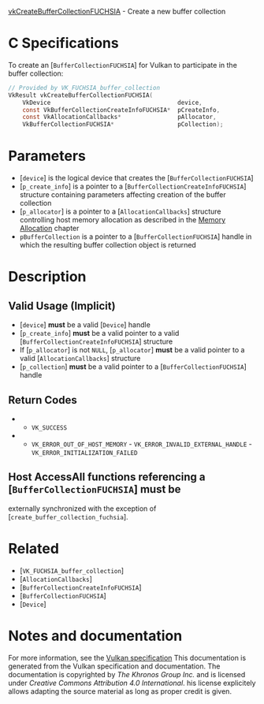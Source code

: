 [vkCreateBufferCollectionFUCHSIA](https://www.khronos.org/registry/vulkan/specs/1.3-extensions/man/html/vkCreateBufferCollectionFUCHSIA.html) - Create a new buffer collection

# C Specifications
To create an [`BufferCollectionFUCHSIA`] for Vulkan to participate in
the buffer collection:
```c
// Provided by VK_FUCHSIA_buffer_collection
VkResult vkCreateBufferCollectionFUCHSIA(
    VkDevice                                    device,
    const VkBufferCollectionCreateInfoFUCHSIA*  pCreateInfo,
    const VkAllocationCallbacks*                pAllocator,
    VkBufferCollectionFUCHSIA*                  pCollection);
```

# Parameters
- [`device`] is the logical device that creates the [`BufferCollectionFUCHSIA`]
- [`p_create_info`] is a pointer to a [`BufferCollectionCreateInfoFUCHSIA`] structure containing parameters affecting creation of the buffer collection
- [`p_allocator`] is a pointer to a [`AllocationCallbacks`] structure controlling host memory allocation as described in the [Memory Allocation](https://www.khronos.org/registry/vulkan/specs/1.3-extensions/html/vkspec.html#memory-allocation) chapter
- `pBufferCollection` is a pointer to a [`BufferCollectionFUCHSIA`] handle in which the resulting buffer collection object is returned

# Description
## Valid Usage (Implicit)
-  [`device`] **must**  be a valid [`Device`] handle
-  [`p_create_info`] **must**  be a valid pointer to a valid [`BufferCollectionCreateInfoFUCHSIA`] structure
-    If [`p_allocator`] is not `NULL`, [`p_allocator`] **must**  be a valid pointer to a valid [`AllocationCallbacks`] structure
-  [`p_collection`] **must**  be a valid pointer to a [`BufferCollectionFUCHSIA`] handle

## Return Codes
*   - `VK_SUCCESS` 
*   - `VK_ERROR_OUT_OF_HOST_MEMORY`  - `VK_ERROR_INVALID_EXTERNAL_HANDLE`  - `VK_ERROR_INITIALIZATION_FAILED` 

## Host AccessAll functions referencing a [`BufferCollectionFUCHSIA`] **must**  be
externally synchronized with the exception of
[`create_buffer_collection_fuchsia`].

# Related
- [`VK_FUCHSIA_buffer_collection`]
- [`AllocationCallbacks`]
- [`BufferCollectionCreateInfoFUCHSIA`]
- [`BufferCollectionFUCHSIA`]
- [`Device`]

# Notes and documentation
For more information, see the [Vulkan specification](https://www.khronos.org/registry/vulkan/specs/1.3-extensions/html/vkspec.html)
This documentation is generated from the Vulkan specification and documentation.
The documentation is copyrighted by *The Khronos Group Inc.* and is licensed under *Creative Commons Attribution 4.0 International*.
his license explicitely allows adapting the source material as long as proper credit is given.
        